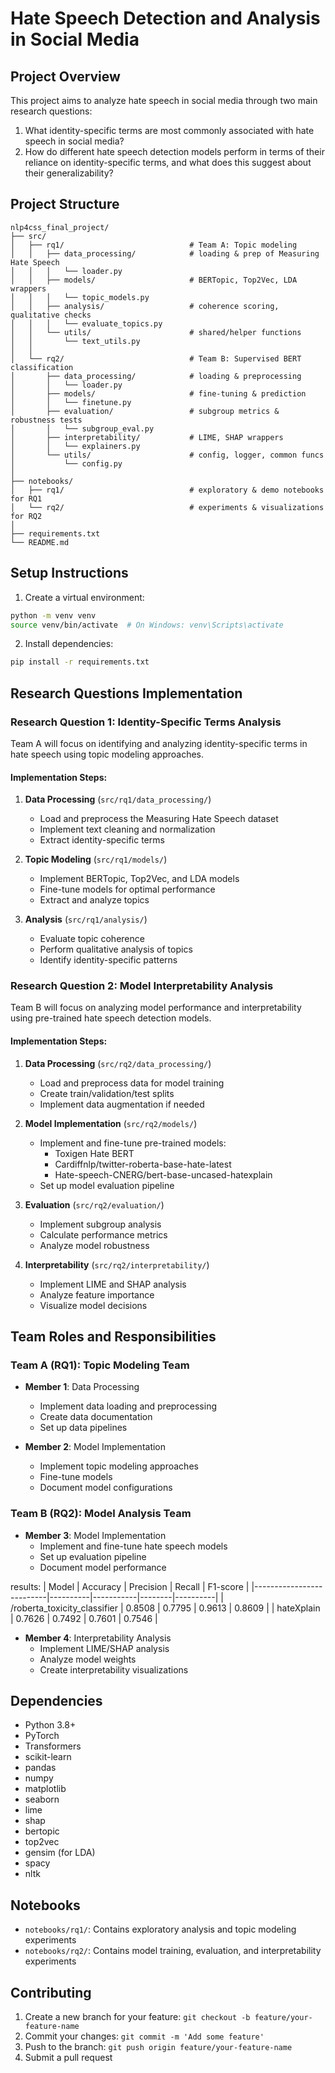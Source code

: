 # Hate Speech Detection and Analysis in Social Media

## Project Overview
This project aims to analyze hate speech in social media through two main research questions:
1. What identity-specific terms are most commonly associated with hate speech in social media?
2. How do different hate speech detection models perform in terms of their reliance on identity-specific terms, and what does this suggest about their generalizability?

## Project Structure
```
nlp4css_final_project/
├── src/
│   ├── rq1/                            # Team A: Topic modeling
│   │   ├── data_processing/            # loading & prep of Measuring Hate Speech
│   │   │   └── loader.py
│   │   ├── models/                     # BERTopic, Top2Vec, LDA wrappers
│   │   │   └── topic_models.py
│   │   ├── analysis/                   # coherence scoring, qualitative checks
│   │   │   └── evaluate_topics.py
│   │   └── utils/                      # shared/helper functions
│   │       └── text_utils.py
│   │
│   └── rq2/                            # Team B: Supervised BERT classification
│       ├── data_processing/            # loading & preprocessing
│       │   └── loader.py
│       ├── models/                     # fine-tuning & prediction
│       │   └── finetune.py
│       ├── evaluation/                 # subgroup metrics & robustness tests
│       │   └── subgroup_eval.py
│       ├── interpretability/           # LIME, SHAP wrappers
│       │   └── explainers.py
│       └── utils/                      # config, logger, common funcs
│           └── config.py
│
├── notebooks/
│   ├── rq1/                            # exploratory & demo notebooks for RQ1
│   └── rq2/                            # experiments & visualizations for RQ2
│
├── requirements.txt
└── README.md
```

## Setup Instructions
1. Create a virtual environment:
```bash
python -m venv venv
source venv/bin/activate  # On Windows: venv\Scripts\activate
```

2. Install dependencies:
```bash
pip install -r requirements.txt
```

## Research Questions Implementation

### Research Question 1: Identity-Specific Terms Analysis
Team A will focus on identifying and analyzing identity-specific terms in hate speech using topic modeling approaches.

#### Implementation Steps:
1. **Data Processing** (`src/rq1/data_processing/`)
   - Load and preprocess the Measuring Hate Speech dataset
   - Implement text cleaning and normalization
   - Extract identity-specific terms

2. **Topic Modeling** (`src/rq1/models/`)
   - Implement BERTopic, Top2Vec, and LDA models
   - Fine-tune models for optimal performance
   - Extract and analyze topics

3. **Analysis** (`src/rq1/analysis/`)
   - Evaluate topic coherence
   - Perform qualitative analysis of topics
   - Identify identity-specific patterns

### Research Question 2: Model Interpretability Analysis
Team B will focus on analyzing model performance and interpretability using pre-trained hate speech detection models.

#### Implementation Steps:
1. **Data Processing** (`src/rq2/data_processing/`)
   - Load and preprocess data for model training
   - Create train/validation/test splits
   - Implement data augmentation if needed

2. **Model Implementation** (`src/rq2/models/`)
   - Implement and fine-tune pre-trained models:
     - Toxigen Hate BERT
     - Cardiffnlp/twitter-roberta-base-hate-latest
     - Hate-speech-CNERG/bert-base-uncased-hatexplain
   - Set up model evaluation pipeline

3. **Evaluation** (`src/rq2/evaluation/`)
   - Implement subgroup analysis
   - Calculate performance metrics
   - Analyze model robustness

4. **Interpretability** (`src/rq2/interpretability/`)
   - Implement LIME and SHAP analysis
   - Analyze feature importance
   - Visualize model decisions

## Team Roles and Responsibilities

### Team A (RQ1): Topic Modeling Team
- **Member 1**: Data Processing
  - Implement data loading and preprocessing
  - Create data documentation
  - Set up data pipelines

- **Member 2**: Model Implementation
  - Implement topic modeling approaches
  - Fine-tune models
  - Document model configurations

### Team B (RQ2): Model Analysis Team
- **Member 3**: Model Implementation
  - Implement and fine-tune hate speech models
  - Set up evaluation pipeline
  - Document model performance

results:
| Model                    | Accuracy | Precision | Recall | F1-score |
|--------------------------|----------|-----------|--------|----------|
| /roberta_toxicity_classifier | 0.8508   | 0.7795    | 0.9613 | 0.8609   |
| hateXplain               | 0.7626   | 0.7492    | 0.7601 | 0.7546   |


- **Member 4**: Interpretability Analysis
  - Implement LIME/SHAP analysis
  - Analyze model weights
  - Create interpretability visualizations

## Dependencies
- Python 3.8+
- PyTorch
- Transformers
- scikit-learn
- pandas
- numpy
- matplotlib
- seaborn
- lime
- shap
- bertopic
- top2vec
- gensim (for LDA)
- spacy
- nltk

## Notebooks
- `notebooks/rq1/`: Contains exploratory analysis and topic modeling experiments
- `notebooks/rq2/`: Contains model training, evaluation, and interpretability experiments

## Contributing
1. Create a new branch for your feature: `git checkout -b feature/your-feature-name`
2. Commit your changes: `git commit -m 'Add some feature'`
3. Push to the branch: `git push origin feature/your-feature-name`
4. Submit a pull request 
